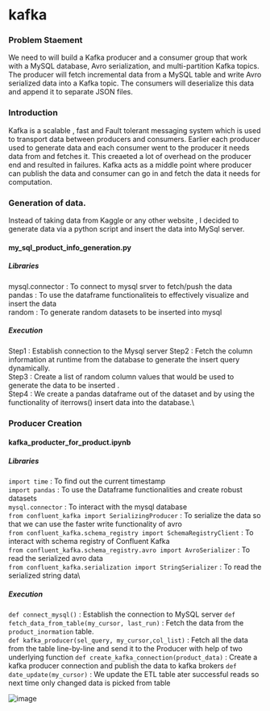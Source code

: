 # kafka
### Problem Staement
 We need to  will build a Kafka producer and a consumer group that work with a MySQL database, Avro serialization, and multi-partition Kafka topics. The producer will fetch incremental data from a MySQL table and write Avro serialized data into a Kafka topic.
The consumers will deserialize this data and append it to separate JSON files.

### Introduction
Kafka is a scalable , fast and Fault tolerant messaging system which is used to transport data between producers and consumers. 
Earlier each producer used to generate data and each consumer went to the producer it needs data from and fetches it. This creaeted a lot of overhead on the producer end and resulted in failures. 
Kafka acts as a middle point where producer can publish the data and consumer can go in and fetch the data it needs for computation.

### Generation of data.
Instead of taking data from Kaggle or any other website , I decided to generate data via a python script and insert the data into MySql server.
#### my_sql_product_info_generation.py
##### Libraries
mysql.connector : To connect to mysql srver to fetch/push the data \
pandas : To use the dataframe functionaliteis to effectively visualize and insert the data\
random : To generate random datasets to be inserted into mysql
##### Execution
Step1 : Establish connection to the Mysql server 
Step2 : Fetch the column information at runtime from the database to generate the insert query dynamically.\
Step3 : Create a list of random column values that would be used to generate the data to be inserted .\
Step4 : We create a pandas dataframe out of the dataset and by using the functionality of iterrows() insert data into the database.\

### Producer Creation
#### kafka_producter_for_product.ipynb
##### Libraries
  ```import time``` : To find out the current timestamp \
  ```import pandas``` : To use the Dataframe functionalities and create robust datasets\
  ```mysql.connector``` : To interact with the mysql database\
  ```from confluent_kafka import SerializingProducer``` : To serialize the data so that we can use the faster write functionality of avro\
  ```from confluent_kafka.schema_registry import SchemaRegistryClient``` : To interact with schema registry of Confluent Kafka\
  ```from confluent_kafka.schema_registry.avro import AvroSerializer``` : To read the serialized avro data\
  ```from confluent_kafka.serialization import StringSerializer``` : To read the serialized string data\
##### Execution
```def connect_mysql()``` : Establish the connection to MySQL server
```def fetch_data_from_table(my_cursor, last_run)``` : Fetch the data from the ```product_inormation``` table.\
```def kafka_producer(sel_query, my_cursor,col_list)``` : Fetch all the data from the table line-by-line and send it to the Producer with help of two underlying function
  ```def create_kafka_connection(product_data)``` : Create a kafka producer connection and publish the data to kafka brokers
  ```def date_update(my_cursor)``` : We update the ETL table ater successful reads so next time only changed data is picked from table

![image](https://github.com/user-attachments/assets/e26b93fd-c139-475a-879b-06c82b4fa4a4)



